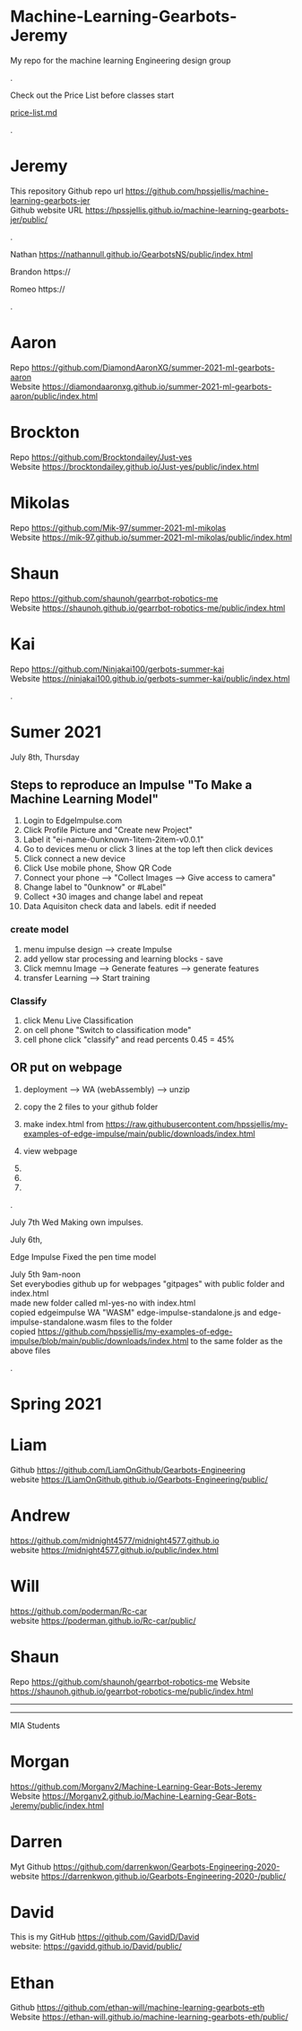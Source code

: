 # Machine-Learning-Gearbots-Jeremy
My repo for the machine learning Engineering design group

.

Check out the Price List before classes start

[price-list.md](price-list.md)

.

# Jeremy 
This repository Github repo url    https://github.com/hpssjellis/machine-learning-gearbots-jer  
Github website URL  https://hpssjellis.github.io/machine-learning-gearbots-jer/public/

.


Nathan   https://nathannull.github.io/GearbotsNS/public/index.html

Brandon  https://

Romeo  https://


.


# Aaron 
Repo  https://github.com/DiamondAaronXG/summer-2021-ml-gearbots-aaron    
Website  https://diamondaaronxg.github.io/summer-2021-ml-gearbots-aaron/public/index.html 


# Brockton
Repo https://github.com/Brocktondailey/Just-yes       
Website   https://brocktondailey.github.io/Just-yes/public/index.html   



# Mikolas
Repo https://github.com/Mik-97/summer-2021-ml-mikolas       
Website  https://mik-97.github.io/summer-2021-ml-mikolas/public/index.html    


# Shaun

Repo  https://github.com/shaunoh/gearrbot-robotics-me   
Website https://shaunoh.github.io/gearrbot-robotics-me/public/index.html   


# Kai
Repo   https://github.com/Ninjakai100/gerbots-summer-kai   
Website  https://ninjakai100.github.io/gerbots-summer-kai/public/index.html 

.



# Sumer 2021


July 8th, Thursday

## Steps to reproduce an Impulse "To Make a Machine Learning Model"


1. Login to EdgeImpulse.com
2. Click Profile Picture and "Create new Project"
3. Label it "ei-name-0unknown-1item-2item-v0.0.1"
4. Go to devices menu or click 3 lines at the top left then click devices
5. Click connect a new device
6. Click Use mobile phone, Show QR Code
7. Connect your phone --> "Collect Images --> Give access to camera"
8. Change label to "0unknow" or #Label"
9. Collect +30 images and change label and repeat
10.  Data Aquisiton check data and labels. edit if needed

### create model
1. menu impulse design --> create Impulse
2. add yellow star processing and learning blocks - save
3. Click memnu Image --> Generate features --> generate features
4. transfer Learning --> Start training

### Classify

1. click Menu Live Classification 
2. on cell phone "Switch to classification mode"
3. cell phone click "classify" and read percents 0.45 = 45%

## OR put on webpage

1. deployment --> WA (webAssembly) --> unzip 
2. copy the 2 files to your github folder
3. make index.html from https://raw.githubusercontent.com/hpssjellis/my-examples-of-edge-impulse/main/public/downloads/index.html
4. view webpage











1. 



1.
1.










.

July 7th Wed
Making own impulses.

July 6th,

Edge Impulse Fixed the pen time model

July 5th 9am-noon    
Set everybodies github up for webpages "gitpages" with public folder and index.html   
made new folder called ml-yes-no with index.html   
copied edgeimpulse WA "WASM" edge-impulse-standalone.js and edge-impulse-standalone.wasm files to the folder   
copied https://github.com/hpssjellis/my-examples-of-edge-impulse/blob/main/public/downloads/index.html to the same folder as the above files



.








# Spring 2021





# Liam
Github https://github.com/LiamOnGithub/Gearbots-Engineering    
website https://LiamOnGithub.github.io/Gearbots-Engineering/public/       




# Andrew
https://github.com/midnight4577/midnight4577.github.io   
website https://midnight4577.github.io/public/index.html


# Will 
https://github.com/poderman/Rc-car      
website https://poderman.github.io/Rc-car/public/    



# Shaun

Repo  https://github.com/shaunoh/gearrbot-robotics-me
Website https://shaunoh.github.io/gearrbot-robotics-me/public/index.html






------------------



------------------


MIA Students


# Morgan  
https://github.com/Morganv2/Machine-Learning-Gear-Bots-Jeremy  
Website https://Morganv2.github.io/Machine-Learning-Gear-Bots-Jeremy/public/index.html



# Darren 
Myt Github   https://github.com/darrenkwon/Gearbots-Engineering-2020-   
website https://darrenkwon.github.io/Gearbots-Engineering-2020-/public/


# David
This is my GitHub https://github.com/GavidD/David   
website: https://gavidd.github.io/David/public/ 

# Ethan
Github https://github.com/ethan-will/machine-learning-gearbots-eth     
Website https://ethan-will.github.io/machine-learning-gearbots-eth/public/

